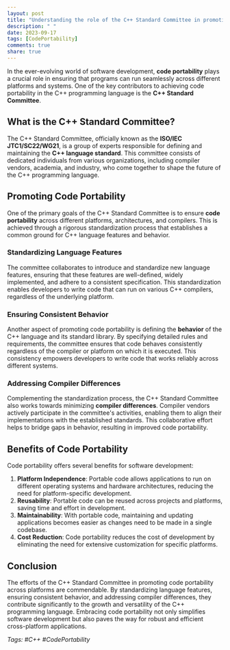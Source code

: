 ```yaml
---
layout: post
title: "Understanding the role of the C++ Standard Committee in promoting code portability across platforms"
description: " "
date: 2023-09-17
tags: [CodePortability]
comments: true
share: true
---
```


In the ever-evolving world of software development, **code portability** plays a crucial role in ensuring that programs can run seamlessly across different platforms and systems. One of the key contributors to achieving code portability in the C++ programming language is the **C++ Standard Committee**.

## What is the C++ Standard Committee?
The C++ Standard Committee, officially known as the **ISO/IEC JTC1/SC22/WG21**, is a group of experts responsible for defining and maintaining the **C++ language standard**. This committee consists of dedicated individuals from various organizations, including compiler vendors, academia, and industry, who come together to shape the future of the C++ programming language.

## Promoting Code Portability
One of the primary goals of the C++ Standard Committee is to ensure **code portability** across different platforms, architectures, and compilers. This is achieved through a rigorous standardization process that establishes a common ground for C++ language features and behavior.

### Standardizing Language Features
The committee collaborates to introduce and standardize new language features, ensuring that these features are well-defined, widely implemented, and adhere to a consistent specification. This standardization enables developers to write code that can run on various C++ compilers, regardless of the underlying platform.

### Ensuring Consistent Behavior
Another aspect of promoting code portability is defining the **behavior** of the C++ language and its standard library. By specifying detailed rules and requirements, the committee ensures that code behaves consistently regardless of the compiler or platform on which it is executed. This consistency empowers developers to write code that works reliably across different systems.

### Addressing Compiler Differences
Complementing the standardization process, the C++ Standard Committee also works towards minimizing **compiler differences**. Compiler vendors actively participate in the committee's activities, enabling them to align their implementations with the established standards. This collaborative effort helps to bridge gaps in behavior, resulting in improved code portability.

## Benefits of Code Portability
Code portability offers several benefits for software development:

1. **Platform Independence**: Portable code allows applications to run on different operating systems and hardware architectures, reducing the need for platform-specific development.
2. **Reusability**: Portable code can be reused across projects and platforms, saving time and effort in development.
3. **Maintainability**: With portable code, maintaining and updating applications becomes easier as changes need to be made in a single codebase.
4. **Cost Reduction**: Code portability reduces the cost of development by eliminating the need for extensive customization for specific platforms.

## Conclusion
The efforts of the C++ Standard Committee in promoting code portability across platforms are commendable. By standardizing language features, ensuring consistent behavior, and addressing compiler differences, they contribute significantly to the growth and versatility of the C++ programming language. Embracing code portability not only simplifies software development but also paves the way for robust and efficient cross-platform applications.

*Tags: #C++ #CodePortability*